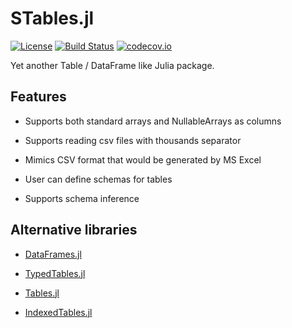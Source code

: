 
# STables.jl

[![License](http://img.shields.io/badge/license-MIT-brightgreen.svg?style=flat)](LICENSE)
[![Build Status](https://travis-ci.org/felipenoris/STables.jl.svg?branch=master)](https://travis-ci.org/felipenoris/STables.jl)
[![codecov.io](http://codecov.io/github/felipenoris/STables.jl/coverage.svg?branch=master)](http://codecov.io/github/felipenoris/STables.jl?branch=master)

Yet another Table / DataFrame like Julia package.

## Features

* Supports both standard arrays and NullableArrays as columns

* Supports reading csv files with thousands separator

* Mimics CSV format that would be generated by MS Excel

* User can define schemas for tables

* Supports schema inference

## Alternative libraries

* [DataFrames.jl](https://github.com/JuliaStats/DataFrames.jl)

* [TypedTables.jl](https://github.com/FugroRoames/TypedTables.jl)

* [Tables.jl](https://github.com/JuliaData/Tables.jl)

* [IndexedTables.jl](https://github.com/JuliaComputing/IndexedTables.jl)

